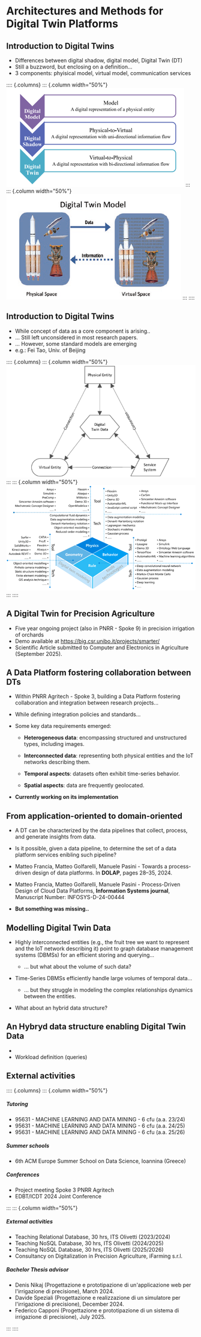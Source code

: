 # Architectures and Methods for Digital Twin Platforms

## Introduction to Digital Twins

 - Differences between digital shadow, digital model, Digital Twin (DT)
 - Still a buzzword, but enclosing on a definition...
 - 3 components: phyisical model, virtual model, communication services

:::: {.columns}
::: {.column width="50%"}
![Differences between twins](https://github.com/ManuelePasini/slides-markdown/blob/master/slides/images/dt/twin_model_shadow.png?raw=true)
:::
::: {.column width="50%"}
![DT components](https://github.com/ManuelePasini/slides-markdown/blob/master/slides/images/dt/dt.png?raw=true)
:::
::::

## Introduction to Digital Twins

- While concept of data as a core component is arising..
- ... Still left unconsidered in most research papers.
- ... However, some standard models are emerging
- e.g.: Fei Tao, Univ. of Beijing

:::: {.columns}
::: {.column width="50%"}
 ![5-Dimensional DT (Fei, Tao 2020)](https://github.com/ManuelePasini/slides-markdown/blob/master/slides/images/dt/5dim.png?raw=true)
:::
::: {.column width="50%"}
![Virtual Entity architecture (Fei, Tao, 2020)](https://github.com/ManuelePasini/slides-markdown/blob/master/slides/images/dt/digital_model.png?raw=true)
:::
::::

## A Digital Twin for Precision Agriculture

- Five year ongoing project (also in PNRR - Spoke 9) in precision irrigation of orchards
- Demo available at https://big.csr.unibo.it/projects/smarter/
- Scientific Article submitted to Computer and Electronics in Agriculture (September 2025).

## A Data Platform fostering collaboration between DTs

- Within PNRR Agritech - Spoke 3, building a Data Platform fostering collaboration and integration between research projects...
- While defining integration policies and standards...
- Some key data requirements emerged:

    - <b>Heterogeneous data</b>: encompassing structured and unstructured types, including images.

    - <b>Interconnected data</b>: representing both physical entities and the IoT networks describing them.

    - <b>Temporal aspects</b>: datasets often exhibit time-series behavior.

    - <b>Spatial aspects</b>: data are frequently geolocated.

- **Currently working on its implementation**

## From application-oriented to domain-oriented

- A DT can be characterized by the data pipelines that collect, process, and generate insights from data.
- Is it possible, given a data pipeline, to determine the set of a data platform services enibling such pipeline?

- Matteo Francia, Matteo Golfarelli, Manuele Pasini - Towards a process-driven design of data platforms. In <b>DOLAP</b>, pages 28–35, 2024.

- Matteo Francia, Matteo Golfarelli, Manuele Pasini - Process-Driven Design of Cloud Data Platforms, <b>Information Systems journal</b>, Manuscript Number: INFOSYS-D-24-00444

- **But something was missing..**

## Modelling Digital Twin Data

- Highly interconnected entities (e.g., the fruit tree we want to represent and the IoT network describing it) point to graph database management systems (DBMSs) for an efficient storing and querying...
    - ... but what about the volume of such data?
- Time-Series DBMSs efficiently handle large volumes of temporal data...
    - ... but they struggle in modeling the complex relationships dynamics between the entities.

- What about an hybrid data structure?

## An Hybryd data structure enabling Digital Twin Data

-
- Workload definition (queries)

## External activities

:::: {.columns}
::: {.column width="50%"}

##### Tutoring

- 95631 - MACHINE LEARNING AND DATA MINING - 6 cfu (a.a. 23/24)
- 95631 - MACHINE LEARNING AND DATA MINING - 6 cfu (a.a. 24/25)
- 95631 - MACHINE LEARNING AND DATA MINING - 6 cfu (a.a. 25/26)

##### Summer schools

- 6th ACM Europe Summer School on Data Science, Ioannina (Greece)

##### Conferences

- Project meeting Spoke 3 PNRR Agritech
- EDBT/ICDT 2024 Joint Conference


:::
::: {.column width="50%"}

##### External activities

- Teaching Relational Database, 30 hrs, ITS Olivetti (2023/2024)
- Teaching NoSQL Database, 30 hrs, ITS Olivetti (2024/2025)
- Teaching NoSQL Database, 30 hrs, ITS Olivetti (2025/2026)
- Consultancy on Digitalization in Precision Agriculture, iFarming s.r.l.

##### Bachelor Thesis advisor

- Denis Nikaj (Progettazione e prototipazione di un'applicazione web per l'irrigazione di precisione), March 2024.
- Davide Speziali  (Progettazione e realizzazione di un simulatore per l'irrigazione di precisione), December 2024.
- Federico Capponi (Progettazione e prototipazione di un sistema di irrigazione di precisione), July 2025.

:::
::::